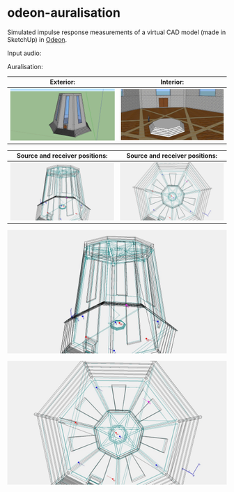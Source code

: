 # odeon-auralisation

Simulated impulse response measurements of a virtual CAD model (made in SketchUp) in [Odeon](https://odeon.dk/).

Input audio:

Auralisation:

Exterior:                  |  Interior:
:-------------------------:|:-------------------------:
![](images/exterior.png)   |  ![](images/interior.png)

Source and receiver positions: | Source and receiver positions:
:-----------------------------:|:----------------------------:
![](images/positions_01.jpg)   | ![](images/positions_02.jpg)

![](images/positions_01.jpg)

![](images/positions_02.jpg)